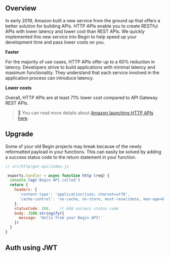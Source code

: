 ## Overview

In early 2019, Amazon built a new service from the ground up that offers a better solution for building APIs. HTTP APIs enable you to create RESTful APIs with lower latency and lower cost than REST APIs. We quickly implemented this new service into Begin to help speed up your development time and pass lower costs on you.

**Faster**

For the majority of use cases, HTTP APIs offer up to a 60% reduction in latency. Developers strive to build applications with minimal latency and maximum functionality. They understand that each service involved in the application process can introduce latency.

**Lower costs**

Overall, HTTP APIs are at least 71% lower cost compared to API Gateway REST APIs.

> 🤖 You can read more details about [Amazon launching HTTP APIs here](https://aws.amazon.com/blogs/compute/building-better-apis-http-apis-now-generally-available/).

## Upgrade

Some of your old Begin projects may break because of the newly reformatted payload in your functions. This can easily be solved by adding a success status code to the return statement in your function.

```js
// src/http/get-api/index.js

 exports.handler = async function http (req) {
  console.log('Begin API called')
  return {
    headers: {
      'content-type': 'application/json; charset=utf8',
      'cache-control': 'no-cache, no-store, must-revalidate, max-age=0, s-maxage=0'
    },
    statusCode: 200,    // Add success status code
    body: JSON.stringify({
      message: 'Hello from your Begin API!'
    })
  }
}
```

## Auth using JWT